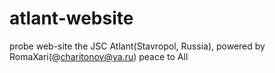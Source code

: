 # atlant-website
probe web-site the JSC Atlant(Stavropol, Russia), powered by RomaXari(@charitonov@ya.ru)
peace to All
